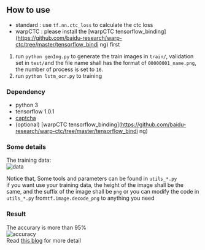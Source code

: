 ## How to use
- standard : use `tf.nn.ctc_loss` to calculate the ctc loss
- warpCTC : please install the [warpCTC tensorflow_binding](https://github.com/baidu-research/warp-ctc/tree/master/tensorflow_bindi ng) first
1. run `python genImg.py` to generate the train images in `train/`, validation set in `test/`and the file name shall has the format of `00000001_name.png`, the number of process is set to `16`.
2. run `python lstm_ocr.py` to training  

### Dependency
- python 3  
- tensorflow 1.0.1  
- [captcha](https://pypi.python.org/pypi/captcha)
- (optional) [warpCTC tensorflow_binding](https://github.com/baidu-research/warp-ctc/tree/master/tensorflow_bindi ng)

### Some details
The training data:  
![data](https://ooo.0o0.ooo/2017/04/13/58ef08ab6af03.png)  

Notice that, Some tools and parameters can be found in `utils_*.py`  
if you want use your training data, the height of the image shall be the same, and the suffix of the image shall be `png` or you can modify the code in `utils_*.py` from`tf.image.decode_png` to anything you need  

### Result
The accurary is more than 95%  
![accuracy](http://omy9d4djr.bkt.clouddn.com/markdown-img-paste-20170409223605283.png)  
Read [this blog](https://ilovin.github.io/2017-04-06/tensorflow-lstm-ctc-ocr/) for more detail

